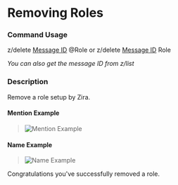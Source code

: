 # Removing Roles

### Command Usage

z/delete [Message ID](https://support.discordapp.com/hc/en-us/articles/206346498-Where-can-I-find-my-User-Server-Message-ID-) @Role or z/delete [Message ID](https://support.discordapp.com/hc/en-us/articles/206346498-Where-can-I-find-my-User-Server-Message-ID-) Role

*You can also get the message ID from z/list*

### Description

Remove a role setup by Zira.

#### Mention Example
>![Mention Example](https://stuff.zira.pw/files/1527365887697.png)

#### Name Example
>![Name Example](https://stuff.zira.pw/files/1527365899040.png)

Congratulations you've successfully removed a role.
